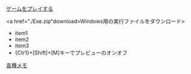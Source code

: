 [ゲームをプレイする](./webgl/index.htmi1)

<a href="./Exe.zip"download>Windows用の実行ファイルをダウンロード></a>

- item1
- item2
- item3
- {Ctr1}+[Shift]+[M]キーでプレビューのオンオフ

[各種メモ](04.md)
